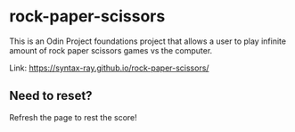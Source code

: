 # rock-paper-scissors

This is an Odin Project foundations project that allows a user to play infinite amount of rock paper scissors games vs the computer.

Link: https://syntax-ray.github.io/rock-paper-scissors/

## Need to reset?

Refresh the page to rest the score!
